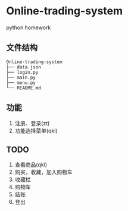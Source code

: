 # Online-trading-system
python homework
## 文件结构 
```
Online-trading-system
├── data.json
├── login.py
├── main.py
├── menu.py
└── README.md
```
## 功能
1. 注册、登录(zt)
2. 功能选择菜单(qkl)

## TODO
1. 查看商品(qkl)
2. 购买，收藏，加入购物车
3. 收藏栏
4. 购物车
5. 结账
6. 登出